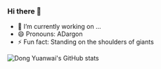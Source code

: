### Hi there 👋
- 🔭 I’m currently working on ...
- 😄 Pronouns: ADargon
- ⚡ Fun fact:  Standing on the shoulders of giants
<!--
**adragonqaq/adragonqaq** is a ✨ _special_ ✨ repository because its `README.md` (this file) appears on your GitHub profile.

Here are some ideas to get you started:

- 🔭 I’m currently working on ...
- 🌱 I’m currently learning ...
- 👯 I’m looking to collaborate on ...
- 🤔 I’m looking for help with ...
- 💬 Ask me about ...
- 📫 How to reach me: ...
- 😄 Pronouns: ...
- ⚡ Fun fact: ...
-->


![Dong Yuanwai's GitHub stats](https://github-readme-stats.vercel.app/api?username=adragonqaq&show_icons=true)

<!--
![Top Langs](https://github-readme-stats.vercel.app/api/top-langs/?username=adragonqaq)

-->
